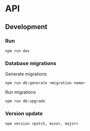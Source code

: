 # API
## Development
### Run
```shell
npm run dev
```
### Database migrations
Generate migrations
```shell
npm run db:generate <migration name>
```
Run migrations
```shell
npm run db:upgrade
```

### Version update
```shell
npm version <patch, minor, major>
```